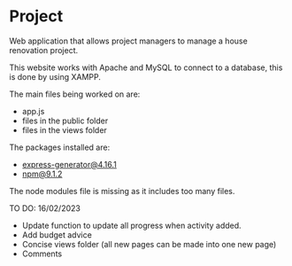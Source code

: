 # Project
Web application that allows project managers to manage a house renovation project.

This website works with Apache and MySQL to connect to a database, this is done by using XAMPP.

The main files being worked on are:
- app.js
- files in the public folder
- files in the views folder

The packages installed are:
- express-generator@4.16.1
- npm@9.1.2

The node modules file is missing as it includes too many files.

TO DO:
16/02/2023
- Update function to update all progress when activity added.
- Add budget advice
- Concise views folder (all new pages can be made into one new page)
- Comments
